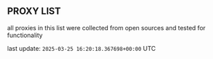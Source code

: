 ## PROXY LIST

all proxies in this list were collected from open sources and tested for functionality

last update: `2025-03-25 16:20:18.367698+00:00` UTC